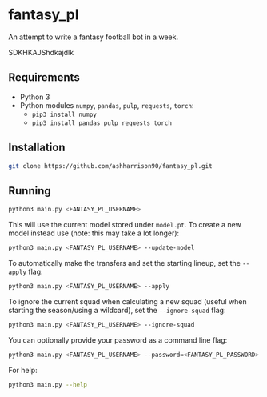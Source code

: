 # fantasy_pl
An attempt to write a fantasy football bot in a week.

SDKHKAJShdkajdlk

## Requirements
- Python 3
- Python modules `numpy`, `pandas`, `pulp`, `requests`, `torch`:
  - `pip3 install numpy`
  - `pip3 install pandas pulp requests torch`

## Installation

```bash
git clone https://github.com/ashharrison90/fantasy_pl.git
```

## Running

```bash
python3 main.py <FANTASY_PL_USERNAME>
```

This will use the current model stored under `model.pt`. To create a new model instead use (note: this may take a lot longer):
```bash
python3 main.py <FANTASY_PL_USERNAME> --update-model
```

To automatically make the transfers and set the starting lineup, set the `--apply` flag:
```bash
python3 main.py <FANTASY_PL_USERNAME> --apply
```

To ignore the current squad when calculating a new squad (useful when starting the season/using a wildcard), set the `--ignore-squad` flag:
```bash
python3 main.py <FANTASY_PL_USERNAME> --ignore-squad
```

You can optionally provide your password as a command line flag:
```bash
python3 main.py <FANTASY_PL_USERNAME> --password=<FANTASY_PL_PASSWORD>
```

For help:
```bash
python3 main.py --help
```
